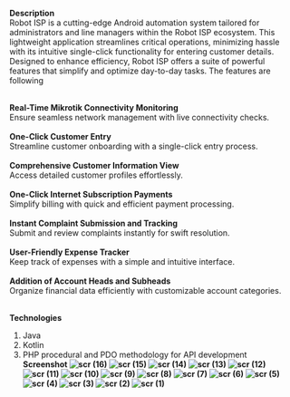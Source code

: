 <b>Description</b><br>
Robot ISP is a cutting-edge Android automation system tailored for administrators and line managers within the Robot ISP ecosystem. This lightweight application streamlines critical operations, minimizing hassle with its intuitive single-click functionality for entering customer details. Designed to enhance efficiency, Robot ISP offers a suite of powerful features that simplify and optimize day-to-day tasks. The features are following <br><br>

<b>Real-Time Mikrotik Connectivity Monitoring</b></br>
    Ensure seamless network management with live connectivity checks.
    </br></br>
<b>One-Click Customer Entry</b></br>
    Streamline customer onboarding with a single-click entry process.
</br></br>
<b>Comprehensive Customer Information View</b></br>
    Access detailed customer profiles effortlessly.
</br></br>
<b>One-Click Internet Subscription Payments</b></br>
    Simplify billing with quick and efficient payment processing.
</br></br>
<b>Instant Complaint Submission and Tracking</b></br>
    Submit and review complaints instantly for swift resolution.
</br></br>
<b>User-Friendly Expense Tracker</b></br>
    Keep track of expenses with a simple and intuitive interface.
</br></br>
<b>Addition of Account Heads and Subheads</b></br>
    Organize financial data efficiently with customizable account categories.
   <br><br>
   
<b>Technologies</b>
1. Java
2. Kotlin
3. PHP procedural and PDO methodology for API development
   </br>
<b> Screenshot <b>
![scr (16)](https://github.com/user-attachments/assets/23505a35-74e8-4d79-96d9-3700e515d665) ![scr (15)](https://github.com/user-attachments/assets/73525d2f-2a22-4652-8a30-3df0b336f0ec) ![scr (14)](https://github.com/user-attachments/assets/4676e184-c67b-48e8-85d1-a966952d7846)
![scr (13)](https://github.com/user-attachments/assets/a5acd582-a0f8-4a67-82ee-64cbd2e9ac73) ![scr (12)](https://github.com/user-attachments/assets/cfe702d0-5a4f-44a7-9988-ca02db869b6b) ![scr (11)](https://github.com/user-attachments/assets/4e6217c1-2811-4474-9f9a-ef9973c412b4)
![scr (10)](https://github.com/user-attachments/assets/f954a55d-d0b9-45a3-a58e-5f911a1dbbd3) ![scr (9)](https://github.com/user-attachments/assets/50e5a29e-75aa-4162-a94a-c01cdd7b6989) ![scr (8)](https://github.com/user-attachments/assets/8e342451-d881-46f8-884b-36bc05a89cb1)
![scr (7)](https://github.com/user-attachments/assets/7727c2a9-29a3-4c30-bd8e-52d41ddc21e5) ![scr (6)](https://github.com/user-attachments/assets/4a922ff8-99f0-44c8-8438-de5df8bb090b) ![scr (5)](https://github.com/user-attachments/assets/e6e30e60-b894-4d73-9254-a09a33a1bd15)
![scr (4)](https://github.com/user-attachments/assets/418b5f7b-ce4a-435c-88b8-2dfdffdc3364) ![scr (3)](https://github.com/user-attachments/assets/ccda3707-0418-42ea-8d06-f0a7223c41af) ![scr (2)](https://github.com/user-attachments/assets/dd594a16-9efb-4152-b456-c1d9ab45f211)
![scr (1)](https://github.com/user-attachments/assets/c6a2d8e4-e062-477d-a578-f9cb37571243)


